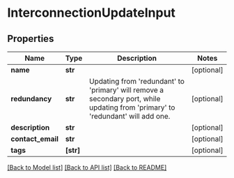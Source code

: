 # InterconnectionUpdateInput


## Properties
Name | Type | Description | Notes
------------ | ------------- | ------------- | -------------
**name** | **str** |  | [optional] 
**redundancy** | **str** | Updating from &#39;redundant&#39; to &#39;primary&#39; will remove a secondary port, while updating from &#39;primary&#39; to &#39;redundant&#39; will add one. | [optional] 
**description** | **str** |  | [optional] 
**contact_email** | **str** |  | [optional] 
**tags** | **[str]** |  | [optional] 

[[Back to Model list]](../README.md#documentation-for-models) [[Back to API list]](../README.md#documentation-for-api-endpoints) [[Back to README]](../README.md)


